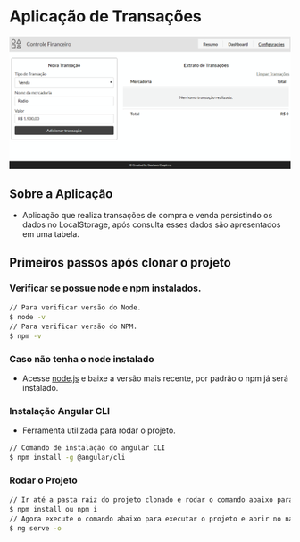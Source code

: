 # Aplicação de Transações

![N|Solid](src/assets/images/tela-transacoes.gif)

## Sobre a Aplicação
- Aplicação que realiza transações de compra e venda persistindo os dados no LocalStorage, após consulta esses dados são apresentados em uma tabela.

## Primeiros passos após clonar o projeto
### Verificar se possue node e npm instalados.
```sh
// Para verificar versão do Node.
$ node -v
// Para verificar versão do NPM.
$ npm -v
```

### Caso não tenha o node instalado
- Acesse [node.js](https://nodejs.org/en/) e baixe a versão mais recente, por padrão o npm já será instalado.

### Instalação Angular CLI
- Ferramenta utilizada para rodar o projeto.
```sh
// Comando de instalação do angular CLI
$ npm install -g @angular/cli
```

### Rodar o Projeto
```sh
// Ir até a pasta raiz do projeto clonado e rodar o comando abaixo para instalar todas as dependências
$ npm install ou npm i
// Agora execute o comando abaixo para executar o projeto e abrir no navegador
$ ng serve -o
```
